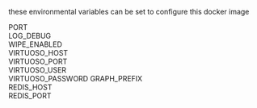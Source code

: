 these environmental variables can be set to configure this docker image

PORT            
LOG_DEBUG       
WIPE_ENABLED     
VIRTUOSO_HOST    
VIRTUOSO_PORT    
VIRTUOSO_USER    
VIRTUOSO_PASSWORD
GRAPH_PREFIX     
REDIS_HOST       
REDIS_PORT      
